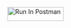 [<img src="https://run.pstmn.io/button.svg" alt="Run In Postman" style="width: 128px; height: 32px;">](https://app.getpostman.com/run-collection/39694219-25c253c7-d90c-4afc-8fc7-b25845904066?action=collection%2Ffork&source=rip_markdown&collection-url=entityId%3D39694219-25c253c7-d90c-4afc-8fc7-b25845904066%26entityType%3Dcollection%26workspaceId%3D569f717a-dd05-4684-b6f5-d59ba5d08496#?env%5Bmccarthy-hw0%5D=W3sia2V5IjoiYm9va19pZCIsInZhbHVlIjoiIiwiZW5hYmxlZCI6dHJ1ZSwidHlwZSI6ImFueSIsInNlc3Npb25WYWx1ZSI6IlFuVVBCQUFBUUJBSiIsImNvbXBsZXRlU2Vzc2lvblZhbHVlIjoiUW5VUEJBQUFRQkFKIiwic2Vzc2lvbkluZGV4IjowfSx7ImtleSI6ImJvb2tfdGl0bGUiLCJ2YWx1ZSI6InR1cmluZyIsImVuYWJsZWQiOnRydWUsInR5cGUiOiJkZWZhdWx0Iiwic2Vzc2lvblZhbHVlIjoidHVyaW5nIiwiY29tcGxldGVTZXNzaW9uVmFsdWUiOiJ0dXJpbmciLCJzZXNzaW9uSW5kZXgiOjF9XQ==)
